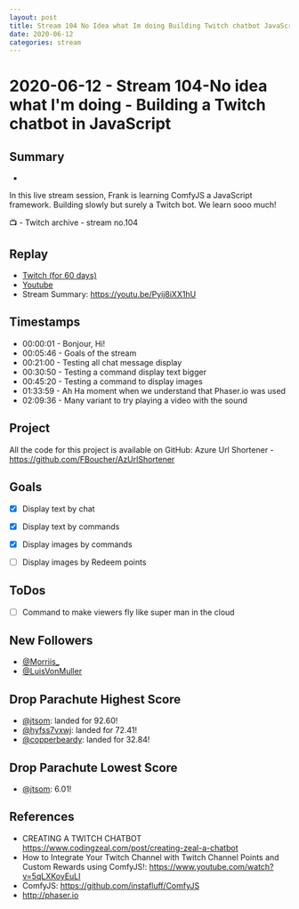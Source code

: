 ```yaml
---
layout: post
title: Stream 104 No Idea what Im doing Building Twitch chatbot JavaScript
date: 2020-06-12
categories: stream
---
```



# 2020-06-12 - Stream 104-No idea what I'm doing - Building a Twitch chatbot in JavaScript 

## Summary
-

In this live stream session, Frank is learning ComfyJS a JavaScript framework. Building slowly but surely a Twitch bot. We learn sooo much! 

📺 - Twitch archive - stream no.104

## Replay


- [Twitch (for 60 days)](https://www.twitch.tv/videos/)
- [Youtube](https://c5m.ca/stream-ep104)
- Stream Summary: https://youtu.be/Pyij8iXX1hU


## Timestamps


- 00:00:01 - Bonjour, Hi!
- 00:05:46 - Goals of the stream
- 00:21:00 - Testing all chat message display 
- 00:30:50 - Testing a command display text bigger  
- 00:45:20 - Testing a command to display images 
- 01:33:59 - Ah Ha moment when we understand that Phaser.io was used
- 02:09:36 - Many variant to try playing a video with the sound

Project
-------

All the code for this project is available on GitHub: Azure Url Shortener - https://github.com/FBoucher/AzUrlShortener



Goals
-----

- [X] Display text by chat
- [X] Display text by commands
- [X] Display images by commands
- [ ] Display images by Redeem points


ToDos
-----
- [ ] Command to make viewers fly like super man in the cloud


New Followers
-------------

- [@Morriis_](https://www.twitch.tv/Morriis_)
- [@LuisVonMuller](https://www.twitch.tv/LuisVonMuller)



Drop Parachute Highest Score
----------------------------

- [@jtsom](https://www.twitch.tv/jtsom): landed for 92.60!
- [@hyfss7vxwj](https://www.twitch.tv/hyfss7vxwj): landed for 72.41!
- [@copperbeardy](https://www.twitch.tv/copperbeardy): landed for 32.84!

Drop Parachute Lowest Score
----------------------------

- [@jtsom](https://www.twitch.tv/jtsom): 6.01!


References
----------

- CREATING A TWITCH CHATBOT	https://www.codingzeal.com/post/creating-zeal-a-chatbot
- How to Integrate Your Twitch Channel with Twitch Channel Points and Custom Rewards using ComfyJS!: https://www.youtube.com/watch?v=5qLXKoyEuLI
- ComfyJS: https://github.com/instafluff/ComfyJS
- http://phaser.io
	
	
	

